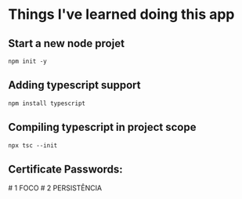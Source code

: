 # Things I've learned doing this app

## Start a new node projet
`npm init -y`

## Adding typescript support
`npm install typescript`

## Compiling typescript in project scope
`npx tsc --init`

## Certificate Passwords:
\# 1 FOCO
\# 2 PERSISTÊNCIA